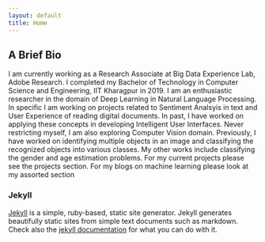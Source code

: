 ```yaml
---
layout: default
title: Home
---
```


## A Brief Bio
I am currently working as a Research Associate at Big Data Experience Lab, Adobe Research. I completed my Bachelor of Technology in Computer Science and Engineering, IIT Kharagpur in 2019. I am an enthusiastic researcher in the domain of Deep Learning in Natural Language Processing. In specific I am working on projects related to Sentiment Analsyis in text and User Experience of reading digital documents. In past, I have worked on applying these concepts in developing Intelligent User Interfaces. Never restricting myself, I am also exploring Computer Vision domain. Previously, I have worked on identifying multiple objects in an image and classifying the recognized objects into various classes. My other works include classifying the gender and age estimation problems. For my current projects please see the projects section. For my blogs on machine learning please look at my assorted section

### Jekyll
[Jekyll](http://jekyllrb.com/) is a simple, ruby-based, static site generator. Jekyll generates beautifully static sites from simple text documents such as markdown. Check also the [jekyll documentation](http://jekyllrb.com/docs/home/) for what you can do with it.
